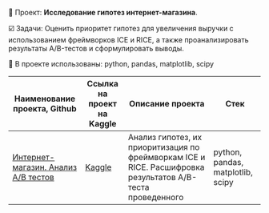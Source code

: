 📄 Проект: **Исследование гипотез интернет-магазина**. 

☑️ Задачи: Оценить приоритет гипотез для увеличения выручки с использованием фреймворков ICE и RICE, а также проанализировать результаты A/B-тестов и сформулировать выводы.

🔧 В проекте использованы: python, pandas, matplotlib, scipy

| Наименование проекта, Github        | Ссылка на проект на Kaggle                                                                       | Описание проекта                                                                                                                                    | Стек                                                         |
| ----------------------------------- |--------------------------------------------------------------------------------------------------| ----------------------------------------------------------------------------------------------------------------------------------------------------| ------------------------------------------------------------ |
| [Интернет-магазин. Анализ A/B тестов](https://github.com/warmduck/Yandex-Practicum/tree/main/10.%20%D0%98%D0%BD%D1%82%D0%B5%D1%80%D0%BD%D0%B5%D1%82-%D0%BC%D0%B0%D0%B3%D0%B0%D0%B7%D0%B8%D0%BD.%20%D0%90%D0%BD%D0%B0%D0%BB%D0%B8%D0%B7%20A%D0%92%20%D1%82%D0%B5%D1%81%D1%82%D0%BE%D0%B2) | [Kaggle](https://www.kaggle.com/code/warmduck/10-practicum-a-b)                             | Анализ гипотез, их приоритизация по фреймворкам ICE и RICE. Расшифровка результатов A/B-теста проведенного                                          | python, pandas, matplotlib, scipy     |
